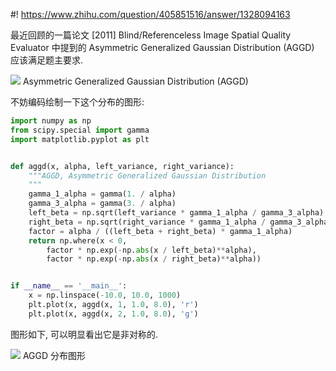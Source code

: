#! https://www.zhihu.com/question/405851516/answer/1328094163

[comment]: <> (Answer URL: https://www.zhihu.com/question/405851516/answer/1328094163)
[comment]: <> (Question Title: 常见分布族中，有哪些非对称、在负无穷至正无穷上的连续分布？)
[comment]: <> (Author Name: 采石工)
[comment]: <> (Create Time: 2020-07-09 13:15:53)

最近回顾的一篇论文 [2011] Blind/Referenceless Image Spatial Quality Evaluator 中提到的
Asymmetric Generalized Gaussian Distribution (AGGD) 应该满足题主要求.

![](https://pic2.zhimg.com/50/v2-05db13d98e95780ecec090cbfa9232f8_hd.jpg?source=1940ef5c)
Asymmetric Generalized Gaussian Distribution (AGGD)

不妨编码绘制一下这个分布的图形:

```python
import numpy as np
from scipy.special import gamma
import matplotlib.pyplot as plt


def aggd(x, alpha, left_variance, right_variance):
    """AGGD, Asymmetric Generalized Gaussian Distribution
    """
    gamma_1_alpha = gamma(1. / alpha)
    gamma_3_alpha = gamma(3. / alpha)
    left_beta = np.sqrt(left_variance * gamma_1_alpha / gamma_3_alpha)
    right_beta = np.sqrt(right_variance * gamma_1_alpha / gamma_3_alpha)
    factor = alpha / ((left_beta + right_beta) * gamma_1_alpha)
    return np.where(x < 0, 
        factor * np.exp(-np.abs(x / left_beta)**alpha),
        factor * np.exp(-np.abs(x / right_beta)**alpha))


if __name__ == '__main__':
    x = np.linspace(-10.0, 10.0, 1000)
    plt.plot(x, aggd(x, 1, 1.0, 8.0), 'r')
    plt.plot(x, aggd(x, 2, 1.0, 8.0), 'g')
```
图形如下, 可以明显看出它是非对称的.

![](https://pic1.zhimg.com/50/v2-3e0081f96d1977cd79658059170385e1_hd.jpg?source=1940ef5c)
AGGD 分布图形

